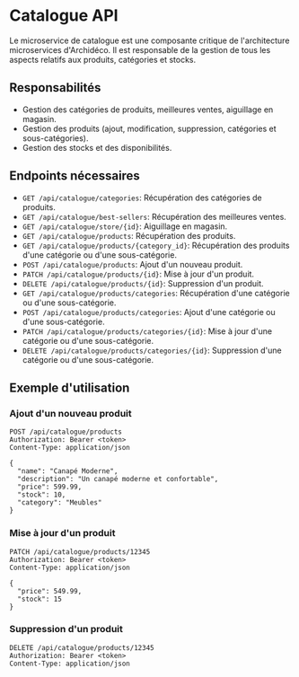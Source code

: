 # Catalogue API

Le microservice de catalogue est une composante critique de l'architecture microservices d'Archidéco. Il est responsable de la gestion de tous les aspects relatifs aux produits, catégories et stocks.

## Responsabilités

- Gestion des catégories de produits, meilleures ventes, aiguillage en magasin.
- Gestion des produits (ajout, modification, suppression, catégories et sous-catégories).
- Gestion des stocks et des disponibilités.

## Endpoints nécessaires

- `GET /api/catalogue/categories`: Récupération des catégories de produits.
- `GET /api/catalogue/best-sellers`: Récupération des meilleures ventes.
- `GET /api/catalogue/store/{id}`: Aiguillage en magasin.
- `GET /api/catalogue/products`: Récupération des produits.
- `GET /api/catalogue/products/{category_id}`: Récupération des produits d'une catégorie ou d'une sous-catégorie.
- `POST /api/catalogue/products`: Ajout d'un nouveau produit.
- `PATCH /api/catalogue/products/{id}`: Mise à jour d'un produit.
- `DELETE /api/catalogue/products/{id}`: Suppression d'un produit.
- `GET /api/catalogue/products/categories`: Récupération d'une catégorie ou d'une sous-catégorie.
- `POST /api/catalogue/products/categories`: Ajout d'une catégorie ou d'une sous-catégorie.
- `PATCH /api/catalogue/products/categories/{id}`: Mise à jour d'une catégorie ou d'une sous-catégorie.
- `DELETE /api/catalogue/products/categories/{id}`: Suppression d'une catégorie ou d'une sous-catégorie.

## Exemple d'utilisation

### Ajout d'un nouveau produit
```http
POST /api/catalogue/products
Authorization: Bearer <token>
Content-Type: application/json

{
  "name": "Canapé Moderne",
  "description": "Un canapé moderne et confortable",
  "price": 599.99,
  "stock": 10,
  "category": "Meubles"
}
```

### Mise à jour d'un produit
```http
PATCH /api/catalogue/products/12345
Authorization: Bearer <token>
Content-Type: application/json

{
  "price": 549.99,
  "stock": 15
}
```

### Suppression d'un produit
```http
DELETE /api/catalogue/products/12345
Authorization: Bearer <token>
Content-Type: application/json
```